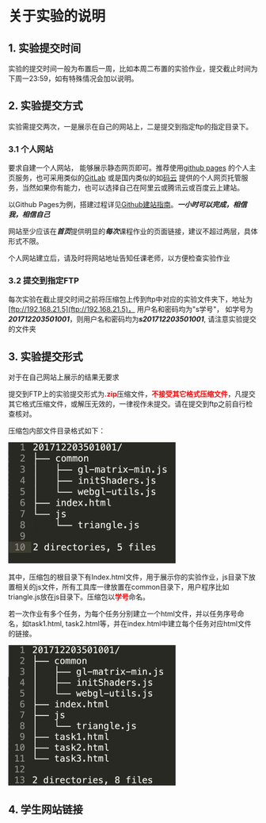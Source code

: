 # 关于实验的说明

## 1. 实验提交时间
实验的提交时间一般为布置后一周，比如本周二布置的实验作业，提交截止时间为下周一23:59，如有特殊情况会加以说明。

## 2. 实验提交方式
实验需提交两次，一是展示在自己的网站上，二是提交到指定ftp的指定目录下。

### 3.1 个人网站
要求自建一个人网站， 能够展示静态网页即可。推荐使用[github pages](https://pages.github.com) 的个人主页服务，也可采用类似的[GitLab](https://gitlab.com) 或是国内类似的如[码云](https://gitee.com) 提供的个人网页托管服务，当然如果你有能力，也可以选择自己在阿里云或腾讯云或百度云上建站。

以Github Pages为例，搭建过程详见[Github建站指南](https://docs.github.com/cn/github/working-with-github-pages/about-github-pages)。***一小时可以完成，相信我，相信自己***

网站至少应该在***首页***提供明显的***每次***课程作业的页面链接，建议不超过两层，具体形式不限。

个人网站建立后，请及时将网站地址告知任课老师，以方便检查实验作业

### 3.2 提交到指定FTP
每次实验在截止提交时间之前将压缩包上传到ftp中对应的实验文件夹下，地址为[ftp://192.168.21.5](ftp://192.168.21.5)， 用户名和密码均为"s学号"， 如学号为***201712203501001***，则用户名和密码均为***s201712203501001***, 请注意实验提交的文件夹

## 3. 实验提交形式
对于在自己网站上展示的结果无要求

提交到FTP上的实验提交形式为<strong style="color:red">.zip</strong>压缩文件，<strong style="color:red">不接受其它格式压缩文件</strong>，凡提交其它格式压缩文件，或解压无效的，一律视作未提交。请在提交到ftp之前自行检查核对。

压缩包内部文件目录格式如下：

<img src="../images/cg/treelist.png" alt="目录结构" style="zoom:33%;" />

其中，压缩包的根目录下有Index.html文件，用于展示你的实验作业，js目录下放置相关的js文件，所有工具库一律放置在common目录下，用户程序比如triangle.js放在js目录下。压缩包以<strong style="color:red">学号</strong>命名。

若一次作业有多个任务，为每个任务分别建立一个html文件，并以任务序号命名，如task1.html, task2.html等，并在index.html中建立每个任务对应html文件的链接。

<img src="../images/cg/treemulti.png" alt="目录结构" style="zoom:33%;" />

## 4. 学生网站链接